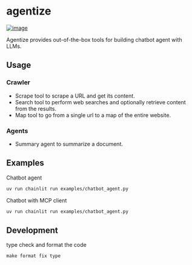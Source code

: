 # agentize
[![image](https://img.shields.io/pypi/v/agentize.svg)](https://pypi.python.org/pypi/agentize)

Agentize provides out-of-the-box tools for building chatbot agent with LLMs.

## Usage

### Crawler

- Scrape tool to scrape a URL and get its content.
- Search tool to perform web searches and optionally retrieve content from the results.
- Map tool to go from a single url to a map of the entire website.

### Agents

- Summary agent to summarize a document.

## Examples

Chatbot agent

```sh
uv run chainlit run examples/chatbot_agent.py
```

Chatbot with MCP client

```sh
uv run chainlit run examples/chatbot_agent.py
```

## Development

type check and format the code

```
make format fix type  
```
